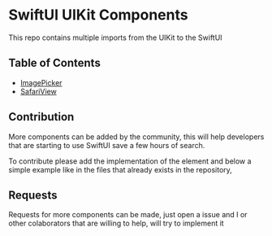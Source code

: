 # SwiftUI UIKit Components
This repo contains multiple imports from the UIKit to the SwiftUI

## Table of Contents

* [ImagePicker](https://github.com/PedroCavaleiro/swiftui_uikit_components/blob/master/ImagePicker.swift)
* [SafariView](https://github.com/PedroCavaleiro/swiftui_uikit_components/blob/master/SafariView.swift)

## Contribution

More components can be added by the community, this will help developers that are starting to use SwiftUI save a few hours of search.

To contribute please add the implementation of the element and below a simple example like in the files that already exists in the repository,

## Requests

Requests for more components can be made, just open a issue and I or other colaborators that are willing to help, will try to implement it
